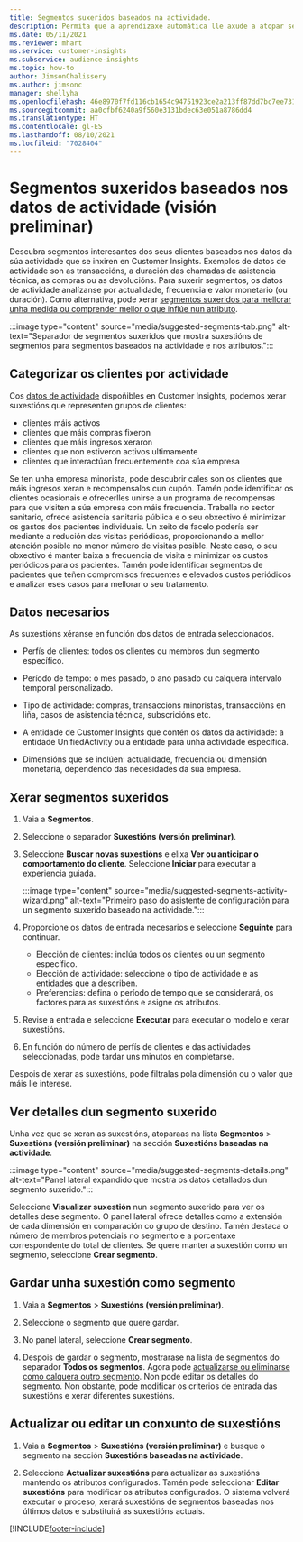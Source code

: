 ```yaml
---
title: Segmentos suxeridos baseados na actividade.
description: Permita que a aprendizaxe automática lle axude a atopar segmentos novos e interesantes baseados na actividade dos clientes.
ms.date: 05/11/2021
ms.reviewer: mhart
ms.service: customer-insights
ms.subservice: audience-insights
ms.topic: how-to
author: JimsonChalissery
ms.author: jimsonc
manager: shellyha
ms.openlocfilehash: 46e8970f7fd116cb1654c94751923ce2a213ff87dd7bc7ee731a62bbd0093513
ms.sourcegitcommit: aa0cfbf6240a9f560e3131bdec63e051a8786dd4
ms.translationtype: HT
ms.contentlocale: gl-ES
ms.lasthandoff: 08/10/2021
ms.locfileid: "7028404"
---
```

# <a name="suggested-segments-based-on-activity-data-preview"></a>Segmentos suxeridos baseados nos datos de actividade (visión preliminar)

Descubra segmentos interesantes dos seus clientes baseados nos datos da súa actividade que se inxiren en Customer Insights. Exemplos de datos de actividade son as transaccións, a duración das chamadas de asistencia técnica, as compras ou as devolucións. Para suxerir segmentos, os datos de actividade analízanse por actualidade, frecuencia e valor monetario (ou duración). Como alternativa, pode xerar [segmentos suxeridos para mellorar unha medida ou comprender mellor o que inflúe nun atributo](suggested-segments.md).

:::image type="content" source="media/suggested-segments-tab.png" alt-text="Separador de segmentos suxeridos que mostra suxestións de segmentos para segmentos baseados na actividade e nos atributos.":::

## <a name="categorize-customers-by-activity"></a>Categorizar os clientes por actividade

Cos [datos de actividade](activities.md) dispoñibles en Customer Insights, podemos xerar suxestións que representen grupos de clientes:

- clientes máis activos 
- clientes que máis compras fixeron 
- clientes que máis ingresos xeraron 
- clientes que non estiveron activos ultimamente 
- clientes que interactúan frecuentemente coa súa empresa  

Se ten unha empresa minorista, pode descubrir cales son os clientes que máis ingresos xeran e recompensalos cun cupón. Tamén pode identificar os clientes ocasionais e ofrecerlles unirse a un programa de recompensas para que visiten a súa empresa con máis frecuencia.
Traballa no sector sanitario, ofrece asistencia sanitaria pública e o seu obxectivo é minimizar os gastos dos pacientes individuais. Un xeito de facelo podería ser mediante a redución das visitas periódicas, proporcionando a mellor atención posible no menor número de visitas posible. Neste caso, o seu obxectivo é manter baixa a frecuencia de visita e minimizar os custos periódicos para os pacientes. Tamén pode identificar segmentos de pacientes que teñen compromisos frecuentes e elevados custos periódicos e analizar eses casos para mellorar o seu tratamento. 

## <a name="required-data"></a>Datos necesarios

As suxestións xéranse en función dos datos de entrada seleccionados. 

- Perfís de clientes: todos os clientes ou membros dun segmento específico. 

- Período de tempo: o mes pasado, o ano pasado ou calquera intervalo temporal personalizado.

- Tipo de actividade: compras, transaccións minoristas, transaccións en liña, casos de asistencia técnica, subscricións etc.  

- A entidade de Customer Insights que contén os datos da actividade: a entidade UnifiedActivity ou a entidade para unha actividade específica. 

- Dimensións que se inclúen: actualidade, frecuencia ou dimensión monetaria, dependendo das necesidades da súa empresa.

## <a name="generate-suggested-segments"></a>Xerar segmentos suxeridos

1. Vaia a **Segmentos**.

1. Seleccione o separador **Suxestións (versión preliminar)**.

1. Seleccione **Buscar novas suxestións** e elixa **Ver ou anticipar o comportamento do cliente**. Seleccione **Iniciar** para executar a experiencia guiada.

   :::image type="content" source="media/suggested-segments-activity-wizard.png" alt-text="Primeiro paso do asistente de configuración para un segmento suxerido baseado na actividade.":::

1. Proporcione os datos de entrada necesarios e seleccione **Seguinte** para continuar.

   - Elección de clientes: inclúa todos os clientes ou un segmento específico.
   - Elección de actividade: seleccione o tipo de actividade e as entidades que a describen.
   - Preferencias: defina o período de tempo que se considerará, os factores para as suxestións e asigne os atributos.

1. Revise a entrada e seleccione **Executar** para executar o modelo e xerar suxestións.

1. En función do número de perfís de clientes e das actividades seleccionadas, pode tardar uns minutos en completarse. 

Despois de xerar as suxestións, pode filtralas pola dimensión ou o valor que máis lle interese. 

## <a name="view-details-of-a-suggested-segment"></a>Ver detalles dun segmento suxerido

Unha vez que se xeran as suxestións, atoparaas na lista **Segmentos** > **Suxestións (versión preliminar)** na sección **Suxestións baseadas na actividade**.

:::image type="content" source="media/suggested-segments-details.png" alt-text="Panel lateral expandido que mostra os datos detallados dun segmento suxerido.":::

Seleccione **Visualizar suxestión** nun segmento suxerido para ver os detalles dese segmento. O panel lateral ofrece detalles como a extensión de cada dimensión en comparación co grupo de destino. Tamén destaca o número de membros potenciais no segmento e a porcentaxe correspondente do total de clientes. Se quere manter a suxestión como un segmento, seleccione **Crear segmento**.    

## <a name="save-a-suggestion-as-a-segment"></a>Gardar unha suxestión como segmento

1. Vaia a **Segmentos** > **Suxestións (versión preliminar)**.

1. Seleccione o segmento que quere gardar. 

1. No panel lateral, seleccione **Crear segmento**. 

1. Despois de gardar o segmento, mostrarase na lista de segmentos do separador **Todos os segmentos**. Agora pode [actualizarse ou eliminarse como calquera outro segmento](segments.md). Non pode editar os detalles do segmento. Non obstante, pode modificar os criterios de entrada das suxestións e xerar diferentes suxestións.

## <a name="refresh-or-edit-a-set-of-suggestions"></a>Actualizar ou editar un conxunto de suxestións

1. Vaia a **Segmentos** > **Suxestións (versión preliminar)** e busque o segmento na sección **Suxestións baseadas na actividade**.

1. Seleccione **Actualizar suxestións** para actualizar as suxestións mantendo os atributos configurados. Tamén pode seleccionar **Editar suxestións** para modificar os atributos configurados. O sistema volverá executar o proceso, xerará suxestións de segmentos baseadas nos últimos datos e substituirá as suxestións actuais.

[!INCLUDE[footer-include](../includes/footer-banner.md)]
